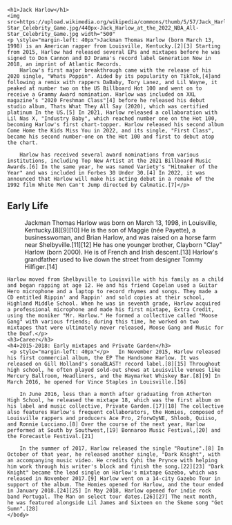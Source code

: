 <!DOCTYPE html>
<html lang="en">
<head>
    <meta charset="UTF-8">
    <meta http-equiv="X-UA-Compatible" content="IE=edge">
    <meta name="viewport" content="width=device-width, initial-scale=1.0">
    <title>JackHarlow</title>
</head>
<body> 

    <h1>Jack Harlow</h1>
    <img src=https://upload.wikimedia.org/wikipedia/commons/thumb/5/57/Jack_Harlow_at_the_2022_NBA_All-Star_Celebrity_Game.jpg/440px-Jack_Harlow_at_the_2022_NBA_All-Star_Celebrity_Game.jpg width="500"
    <p \style="margin-left: 40px">Jackman Thomas Harlow (born March 13, 1998) is an American rapper from Louisville, Kentucky.[2][3] Starting from 2015, Harlow had released several EPs and mixtapes before he was signed to Don Cannon and DJ Drama's record label Generation Now in 2018, an imprint of Atlantic Records.
        Harlow's first major breakthrough came with the release of his 2020 single, "Whats Poppin". Aided by its popularity on TikTok,[4]and following a remix with rappers DaBaby, Tory Lanez, and Lil Wayne, it peaked at number two on the US Billboard Hot 100 and went on to receive a Grammy Award nomination. Harlow was included on XXL magazine’s "2020 Freshman Class"[4] before he released his debut studio album, Thats What They All Say (2020), which was certified platinum In the US.[5] In 2021, Harlow released a collaboration with Lil Nas X, "Industry Baby", which reached number one on the Hot 100, becoming Harlow's first chart-topper. Harlow released his second album Come Home the Kids Miss You in 2022, and its single, "First Class", became his second number-one on the Hot 100 and first to debut atop the chart.
        
        Harlow has received several award nominations from various institutions, including Top New Artist at the 2021 Billboard Music Awards.[6] In the same year, he was named Variety's "Hitmaker of the Year" and was included in Forbes 30 Under 30.[4] In 2022, it was announced that Harlow will make his acting debut in a remake of the 1992 film White Men Can't Jump directed by Calmatic.[7]</p>
<h2>Early Life</h2>
<p style="margin-left: 40px">Jackman Thomas Harlow was born on March 13, 1998, in Louisville, Kentucky.[8][9][10] He is the son of Maggie (née Payette), a businesswoman, and Brian Harlow, and was raised on a horse farm near Shelbyville.[11][12] He has one younger brother, Clayborn "Clay" Harlow (born 2000). He is of French and Irish descent.[13] Harlow's grandfather used to live down the street from designer Tommy Hilfiger.[14]

    Harlow moved from Shelbyville to Louisville with his family as a child and began rapping at age 12. He and his friend Copelan used a Guitar Hero microphone and a laptop to record rhymes and songs. They made a CD entitled Rippin' and Rappin' and sold copies at their school, Highland Middle School. When he was in seventh grade, Harlow acquired a professional microphone and made his first mixtape, Extra Credit, using the moniker "Mr. Harlow." He formed a collective called "Moose Gang" with various friends; during this time, he worked on two mixtapes that were ultimately never released, Moose Gang and Music for the Deaf.</p>
    <h3>Career</h3>
    <h4>2015-2018: Early mixtapes and Private Garden</h3>
     <p style="margin-left: 40px"</p>   In November 2015, Harlow released his first commercial album, the EP The Handsome Harlow. It was released on Gill Holland's sonaBLAST! record label.[8][15] Throughout high school, he often played sold-out shows at Louisville venues like Mercury Ballroom, Headliners, and the Haymarket Whiskey Bar.[8][9] In March 2016, he opened for Vince Staples in Louisville.[16]

        In June 2016, less than a month after graduating from Atherton High School, he released the mixtape 18, which was the first album on his label and music collective, Private Garden.[17][18] The collective also features Harlow's frequent collaborators, the Homies, composed of Louisville rappers and producers Ace Pro, 2forwOyNE, Shloob, Quiiso, and Ronnie Lucciano.[8] Over the course of the next year, Harlow performed at South by Southwest,[19] Bonnaroo Music Festival,[20] and the Forecastle Festival.[21]
        
        In the summer of 2017, Harlow released the single "Routine".[8] In October of that year, he released another single, "Dark Knight", with an accompanying music video. He credits Cyhi the Prynce with helping him work through his writer's block and finish the song.[22][23] "Dark Knight" became the lead single on Harlow's mixtape Gazebo, which was released in November 2017.[9] Harlow went on a 14-city Gazebo Tour in support of the album. The Homies opened for Harlow, and the tour ended in January 2018.[24][25] In May 2018, Harlow opened for indie rock band Portugal. The Man on select tour dates.[26][27] The next month, he was featured alongside Lil James and Sixteen on the Skeme song "Get Sumn".[28]
    </body>
</html>